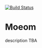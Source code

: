 [![Build Status](https://travis-ci.com/MusicalPatterns/pattern-moeom.svg?branch=master)](https://travis-ci.com/MusicalPatterns/pattern-moeom)

# Moeom

description TBA
